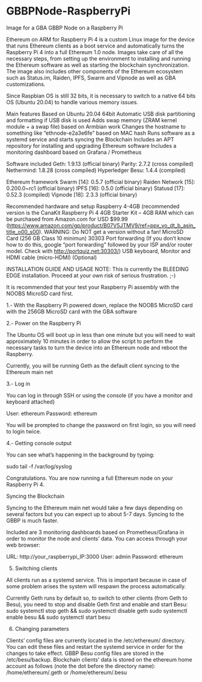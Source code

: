 # GBBPNode-RaspberryPi
Image for a GBA GBBP Node on a Raspberry Pi

Ethereum on ARM for Raspberry Pi 4 is a custom Linux image for the device that runs Ethereum clients as a boot service and automatically turns the Raspberry Pi 4 into a full Ethereum 1.0 node. Images take care of all the necessary steps, from setting up the environment to installing and running the Ethereum software as well as starting the blockchain synchronization.  The image also includes other components of the Ethereum ecosystem such as Status.im, Raiden, IPFS, Swarm and Vipnode as well as GBA customizations.

Since Raspbian OS is still 32 bits, it is necessary to switch to a native 64 bits OS (Ubuntu 20.04) to handle various memory issues.

Main features
    Based on Ubuntu 20.04 64bit
    Automatic USB disk partitioning and formatting if USB disk is used
    Adds swap memory (ZRAM kernel module + a swap file) based on Armbian work
    Changes the hostname to something like “ethnode-e2a3e6fe” based on MAC hash
    Runs software as a systemd service and starts syncing the Blockchain
    Includes an APT repository for installing and upgrading Ethereum software
    Includes a monitoring dashboard based on Grafana / Prometheus

Software included
    Geth: 1.9.13 (official binary)
    Parity: 2.7.2 (cross compiled)
    Nethermind: 1.8.28 (cross compiled)
    Hyperledger Besu: 1.4.4 (compiled)

Ethereum framework
    Swarm [14]: 0.5.7 (official binary)
    Raiden Network [15]: 0.200.0~rc1 (official binary)
    IPFS [16]: 0.5.0 (official binary)
    Statusd [17]: 0.52.3 (compiled)
    Vipnode [18]: 2.3.3 (official binary)

Recommended hardware and setup
    Raspberry 4-4GB (recommended version is the CanaKit Raspberry Pi 4 4GB Starter Kit – 4GB RAM which can be purchased from Amazon.com for USD $99.99
         (https://www.amazon.com/gp/product/B07V5JTMV9/ref=ppx_yo_dt_b_asin_title_o00_s00).  WARNING: Do NOT get a version without a fan!
    MicroSD Card (256 GB Class 10 minimun)
    30303 Port forwarding (If you don’t know how to do this, google “port forwarding” followed by your ISP and/or router model. Check with http://portquiz.net:30303/)
    USB keyboard, Monitor and HDMI cable (micro-HDMI) (Optional)
    
INSTALLATION GUIDE AND USAGE
NOTE: This is currently the BLEEDING EDGE installation.  Proceed at your own risk of serious frustration.  ;-)

It is recommended that your test your Raspberry Pi assembly with the NOOBS MicroSD card first.

1.- With the Raspberry Pi powered down, replace the NOOBS MicroSD card with the 256GB MicroSD card with the GBA software 

2.- Power on the Raspberry Pi

The Ubuntu OS will boot up in less than one minute but you will need to wait approximately 10 minutes in order to allow the script to perform the necessary tasks to turn the device into an Ethereum node and reboot the Raspberry.

Currently, you will be running Geth as the default client syncing to the Ethereum main net

3.- Log in

You can log in through SSH or using the console (if you have a monitor and keyboard attached)

User: ethereum
Password: ethereum

You will be prompted to change the password on first login, so you will need to login twice.

4.- Getting console output

You can see what’s happening in the background by typing:

sudo tail -f /var/log/syslog

Congratulations. You are now running a full Ethereum node on your Raspberry Pi 4.

Syncing the Blockchain

Syncing to the Ethereum main net would take a few days depending on several factors but you can expect up to about 5-7 days.  Syncing to the GBBP is much faster.

Included are 3 monitoring dashboards based on Prometheus/Grafana in order to monitor the node and clients’ data. You can access through your web browser:

URL: http://your_raspberrypi_IP:3000
User: admin
Password: ethereum

5.  Switching clients

All clients run as a systemd service. This is important because in case of some problem arises the system will respawn the process automatically.

Currently Geth runs by default so, to switch to other clients (from Geth to Besu), you need to stop and disable Geth first and enable and start Besu:
  sudo systemctl stop geth && sudo systemctl disable geth
  sudo systemctl enable besu && sudo systemctl start besu

6. Changing parameters

Clients’ config files are currently located in the /etc/ethereum/ directory. You can edit these files and restart the systemd service in order for the changes to take effect. GBBP Besu config files are stored in the /etc/besu/backup.
Blockchain clients’ data is stored on the ethereum home account as follows (note the dot before the directory name):
  /home/ethereum/.geth or /home/ethereum/.besu
